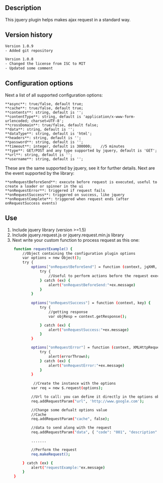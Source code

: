 Description
--------------------------------------
This jquery plugin helps makes ajax request in a standard way.

Version history
--------------------------------------
```bash
Version 1.0.9
- Added git repository

Version 1.0.8
- Changed the license from ISC to MIT
- Updated some comment
```

Configuration options
--------------------------------------
Next a list of all supported configuration options:

	**async**: true/false, default true;	
	**cache**: true/false, default true;
    **contents**: string, default is '';	
	**contentType**: string, default is 'application/x-www-form-urlencoded; charset=UTF-8';	
	**crossDomain**: true/false, default false;	
	**data**: string, default is '';	
	**dataType**: string, default is 'html';	
	**headers**: string, default is '';	
	**password**: string, default is '';	
	**timeout**: integer, default is 300000;	//5 minutes
	**type**: GET/POST and any type supported by jquery, default is 'GET';	
	**url**: string, default is '';	
	**username**: string, default is '';

These are the same supported by jquery, see it for further details.
Next are the event supported by the library:

	**onRequestBeforeSend**: execute before request is executed, useful to create a loader or spinner in the ui
	**onRequestError**: triggered if request fails
	**onRequestSuccess**: triggered on success, like jquery
	**onRequestComplete**: triggered when request ends (after onRequestSuccess events)

Use
--------------------------------------
1. Include jquery library (version >=1.5)
2. Include jquery.request.js or jquery.request.min.js library
3. Next write your custom function to process request as this one:

```bash
	function requestExample() {
		//Object containing the configuration plugin options
		var options = new Object();
		try {
			options["onRequestBeforeSend"] = function (context, jqXHR, settings) {
				try {
					//Useful to perform actions before the request execution
				} catch (ex) {
					alert("onRequestBeforeSend:"+ex.message)
				}
			}
			
			options["onRequestSuccess"] = function (context, key) {
				try {
					//getting response
					var objResp = context.getResponse();

				} catch (ex) {
					alert("onRequestSuccess:"+ex.message)
				}
			}

			options["onRequestError"] = function (context, XMLHttpRequest, textStatus, errorThrown) {
				try {
					alert(errorThrown);
				} catch (ex) {
					alert("onRequestError:"+ex.message)
				}
			}
	
			 //Create the instance with the options
			var req = new $.request(options);

			//Url to call: you can define it directly in the options object before 
			req.addRequestParam("url", 'http://www.google.com');

			//Change some defualt options value
			//Cache
			req.addRequestParam("cache", false);

			//data to send along with the request
			req.addRequestParam("data", { "code": "001", "description": "Hello world" });

			.......

			//Perform the request
			req.makeRequest();

		} catch (ex) {
			alert("requestExample:"ex.message)
		}
	}
```